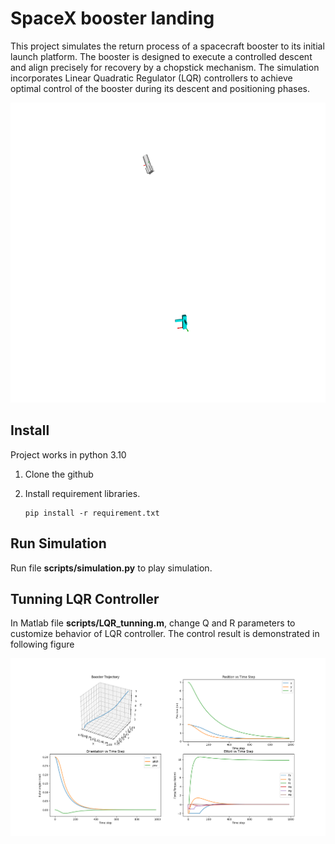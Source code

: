 # SpaceX booster landing

This project simulates the return process of a spacecraft booster to its initial launch platform. The booster is designed to execute a controlled descent and align precisely for recovery by a chopstick mechanism. The simulation incorporates Linear Quadratic Regulator (LQR) controllers to achieve optimal control of the booster during its descent and positioning phases. 

<!-- <img src="/images/simulation_env.png" width="480" height="480"> -->
<img src="/images/output.gif" width="640" height="480">

## Install
Project works in python 3.10

1. Clone the github 

2. Install requirement libraries. 
    ```
    pip install -r requirement.txt
    ```

## Run Simulation
Run file __scripts/simulation.py__ to play simulation.

## Tunning LQR Controller 
In Matlab file __scripts/LQR_tunning.m__, change Q and R parameters to customize behavior of LQR controller. The control result is demonstrated in following figure

<img src="/images/control_result.png">